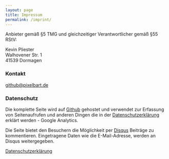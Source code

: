 ```yaml
---
layout: page
title: Impressum
permalink: /imprint/
---
```


Anbieter gemäß §5 TMG und gleichzeitiger Verantwortlicher gemäß §55 RStV:  

Kevin Pliester  
Walhovener Str. 1  
41539 Dormagen  

### Kontakt

[github@pixelbart.de](mailto:github@pixelbart.de)

### Datenschutz

Die komplette Seite wird auf [Github](https://github.com) gehostet und verwendet zur Erfassung von Seitenaufrufen und anderen Dingen die in der [Datenschutzerklärung](/privacy/) erklärt werden - Google Analytics.

Die Seite bietet den Besuchern die Möglichkeit per [Disqus](https://disqus.com) Beiträge zu kommentieren. Eingetragene Daten wie die E-Mail-Adresse, werden an Disqus weitergegeben.

[Datenschutzerklärung](/privacy/)
